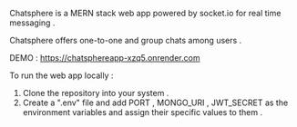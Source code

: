 Chatsphere is a MERN stack web app powered by socket.io for real time messaging . 

Chatsphere offers one-to-one and group chats among users .

DEMO : https://chatsphereapp-xzq5.onrender.com

To run the web app locally :
  1) Clone the repository into your system .
  2) Create a ".env" file and add PORT , MONGO_URI , JWT_SECRET as the environment variables and assign their specific values to them .
